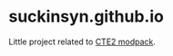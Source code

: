 # suckinsyn.github.io
Little project related to [CTE2 modpack](https://www.curseforge.com/minecraft/modpacks/craft-to-exile-2).
